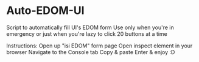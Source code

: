 # Auto-EDOM-UI
Script to automatically fill UI's EDOM form
Use only when you're in emergency or just when you're lazy to click 20 buttons at a time 

Instructions:
Open up "isi EDOM" form page
Open inspect element in your browser
Navigate to the Console tab
Copy & paste
Enter & enjoy :D

